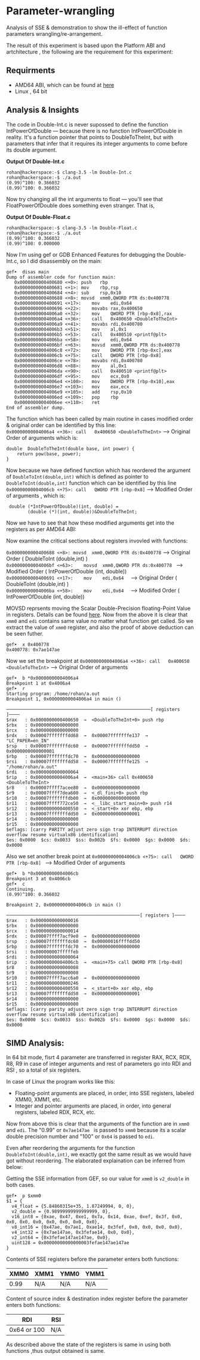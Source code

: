 # Parameter-wrangling

Analysis of SSE &amp; demonstration to show the ill-effect of function parameters wrangling/re-arrangement.

The result of this experiment is based upon the Platform ABI and artchitecture , the following are the requirement for this experiment:

## Requirments 

* AMD64 ABI, which can be found at [here](https://github.com/hjl-tools/x86-psABI/wiki/x86-64-psABI-1.0.pdf)
* Linux , 64 bit

## Analysis & Insights

The code in Double-Int.c is never supossed to define the function IntPowerOfDouble — because there is no function IntPowerOfDouble in reality. It's a function pointer that points to DoubleToTheInt, but with parameters that infer that it requires its integer arguments to come before its double argument.

**Output Of Double-Int.c**
```
rohan@hackerspace:-$ clang-3.5 -lm Double-Int.c  
rohan@hackerspace:-$ ./a.out  
(0.99)^100: 0.366032  
(0.99)^100: 0.366032  
```

Now try changing all the int arguments to float — you'll see that FloatPowerOfDouble does something even stranger. That is,

**Output Of Double-Float.c**
```
rohan@hackerspace:-$ clang-3.5 -lm Double-Float.c  
rohan@hackerspace:-$ ./a.out  
(0.99)^100: 0.366032  
(0.99)^100: 0.000000  
```
Now I'm using gef or GDB Enhanced Features for debugging the Double-Int.c, so I did  disassembly on the main:  
```
gef➤  disas main  
Dump of assembler code for function main:  
   0x0000000000400680 <+0>:	push   rbp  
   0x0000000000400681 <+1>:	mov    rbp,rsp  
   0x0000000000400684 <+4>:	sub    rsp,0x10  
   0x0000000000400688 <+8>:	movsd  xmm0,QWORD PTR ds:0x400778  
   0x0000000000400691 <+17>:	mov    edi,0x64  
   0x0000000000400696 <+22>:	movabs rax,0x400650  
   0x00000000004006a0 <+32>:	mov    QWORD PTR [rbp-0x8],rax  
   0x00000000004006a4 <+36>:	call   0x400650 <DoubleToTheInt>  
   0x00000000004006a9 <+41>:	movabs rdi,0x400780  
   0x00000000004006b3 <+51>:	mov    al,0x1  
   0x00000000004006b5 <+53>:	call   0x400510 <printf@plt>  
   0x00000000004006ba <+58>:	mov    edi,0x64  
   0x00000000004006bf <+63>:	movsd  xmm0,QWORD PTR ds:0x400778  
   0x00000000004006c8 <+72>:	mov    DWORD PTR [rbp-0xc],eax  
   0x00000000004006cb <+75>:	call   QWORD PTR [rbp-0x8]  
   0x00000000004006ce <+78>:	movabs rdi,0x400780  
   0x00000000004006d8 <+88>:	mov    al,0x1  
   0x00000000004006da <+90>:	call   0x400510 <printf@plt>  
   0x00000000004006df <+95>:	mov    ecx,0x0  
   0x00000000004006e4 <+100>:	mov    DWORD PTR [rbp-0x10],eax  
   0x00000000004006e7 <+103>:	mov    eax,ecx  
   0x00000000004006e9 <+105>:	add    rsp,0x10  
   0x00000000004006ed <+109>:	pop    rbp  
   0x00000000004006ee <+110>:	ret      
End of assembler dump.  
```
The function which has been called by main routine in  cases modified order & original order can be identified by this line:      
``` 0x00000000004006a4 <+36>: call   0x400650 <DoubleToTheInt> ```   --> Original Order of arguments which is:
```
double  DoubleToTheInt(double base, int power) {  
    return pow(base, power);  
}  
```
Now because we have defined function which has reordered the argument of ```DoubleToInt(double,int)``` which is defined as pointer to ```DoubleToInt(double,int)``` function which can be identified by this line ``` 0x00000000004006cb <+75>:	call   QWORD PTR [rbp-0x8]```   --> Modified Order of arguments , which is:


```
 double (*IntPowerOfDouble)(int, double) =
        (double (*)(int, double))&DoubleToTheInt;
```
Now we have to see that how these modified arguments get into the registers as per AMD64 ABI:

Now examine the critical sections about registers invovled with functions:  

```0x0000000000400688 <+8>:	movsd  xmm0,QWORD PTR ds:0x400778```    --> Original Order ( DoubleToInt (double,int) )  
```0x00000000004006bf <+63>:	movsd  xmm0,QWORD PTR ds:0x400778 ```   --> Modified Order ( IntPowerOfDouble (int, double))  
```0x0000000000400691 <+17>:	mov    edi,0x64  ``` --> Original Order ( DoubleToInt (double,int) )   
```0x00000000004006ba <+58>:	mov    edi,0x64  ``` --> Modiifed Order ( IntPowerOfDouble (int, double))  

MOVSD reprsents moving the  Scalar Double-Precision floating-Point Value in registers. Details can be found [here](http://www.felixcloutier.com/x86/MOVSD.html).
Now from the above it is clear that ```xmm0``` and ```edi``` contains same value no matter what function get called.
So we extract the value of ```xmm0``` register, and also the proof of above deduction can be seen futher.
```
gef➤  x 0x400778  
0x400778: 0x7ae147ae  
```
Now we set the breakpoint at ``` 0x00000000004006a4 <+36>: call   0x400650 <DoubleToTheInt> ``` --> Original Order of arguments  
```
gef➤  b *0x00000000004006a4  
Breakpoint 1 at 0x4006a4  
gef➤  r  
Starting program: /home/rohan/a.out     
Breakpoint 1, 0x00000000004006a4 in main ()  

──────────────────────────────────────────────────────[ registers ]────  
$rax   : 0x0000000000400650  →  <DoubleToTheInt+0> push rbp  
$rbx   : 0x0000000000000000  
$rcx   : 0x0000000000000000  
$rdx   : 0x00007fffffffdd68  →  0x00007fffffffe137  →  "LC_PAPER=en_IN"  
$rsp   : 0x00007fffffffdc60  →  0x00007fffffffdd50  →  0x0000000000000001  
$rbp   : 0x00007fffffffdc70  →  0x0000000000000000  
$rsi   : 0x00007fffffffdd58  →  0x00007fffffffe125  →  "/home/rohan/a.out"  
$rdi   : 0x0000000000000064  
$rip   : 0x00000000004006a4  →  <main+36> call 0x400650 <DoubleToTheInt>  
$r8    : 0x00007ffff7acee80  →  0x0000000000000000  
$r9    : 0x00007ffff7dea600  →  <_dl_fini+0> push rbp  
$r10   : 0x00007fffffffdb00  →  0x0000000000000000  
$r11   : 0x00007ffff772ce50  →  <__libc_start_main+0> push r14  
$r12   : 0x0000000000400550  →  <_start+0> xor ebp, ebp  
$r13   : 0x00007fffffffdd50  →  0x0000000000000001  
$r14   : 0x0000000000000000  
$r15   : 0x0000000000000000  
$eflags: [carry PARITY adjust zero sign trap INTERRUPT direction overflow resume virtualx86 identification]  
$es: 0x0000  $cs: 0x0033  $ss: 0x002b  $fs: 0x0000  $gs: 0x0000  $ds: 0x0000    
```
Also we set another break point at ```0x00000000004006cb <+75>:	call   QWORD PTR [rbp-0x8] ``` --> Modified Order of arguments   
```
gef➤  b *0x00000000004006cb
Breakpoint 3 at 0x4006cb
gef➤  c
Continuing.
(0.99)^100: 0.366032 

Breakpoint 2, 0x00000000004006cb in main ()

──────────────────────────────────────────────────[ registers ]────
$rax   : 0x0000000000000016
$rbx   : 0x0000000000000000
$rcx   : 0x0000000000000014
$rdx   : 0x00007ffff7acf9e0  →  0x0000000000000000
$rsp   : 0x00007fffffffdc60  →  0x00000016ffffdd50
$rbp   : 0x00007fffffffdc70  →  0x0000000000000000
$rsi   : 0x000000007fffffeb
$rdi   : 0x0000000000000064
$rip   : 0x00000000004006cb  →  <main+75> call QWORD PTR [rbp-0x8]
$r8    : 0x0000000000000008
$r9    : 0x0000000000000008
$r10   : 0x00007ffff7acc6a0  →  0x0000000000000000
$r11   : 0x0000000000000246
$r12   : 0x0000000000400550  →  <_start+0> xor ebp, ebp
$r13   : 0x00007fffffffdd50  →  0x0000000000000001
$r14   : 0x0000000000000000
$r15   : 0x0000000000000000
$eflags: [carry parity adjust zero sign trap INTERRUPT direction overflow resume virtualx86 identification]
$es: 0x0000  $cs: 0x0033  $ss: 0x002b  $fs: 0x0000  $gs: 0x0000  $ds: 0x0000  

```
## SIMD Analysis:  

In 64 bit mode, fisrt 4 parameter are transferred in register RAX, RCX, RDX, R8, R9 in case of integer arguments and rest of parameters go into RDI and RSI , so a total of six registers.

In case of Linux the program works like this:
* Floating-point arguments are placed, in order, into SSE registers, labeled XMM0, XMM1, etc.
* Integer and pointer arguments are placed, in order, into general registers, labeled RDX, RCX, etc.

Now from above this is clear that the arguments of the function are in ```xmm0``` and ```edi```. The "0.99" or ```0x7ae147ae ``` is passed to ```xmm0``` because its a scalar double precision number and "100" or ```0x64``` is passed to ```edi```. 

Even after reordering the arguments for the function ```DoubleToInt(double,int)```, we exactly got the same result as we would have got without reordering. The elaborated explaination can be inferred from below: 

Getting the SSE information from GEF, so our value for ```xmm0``` is ```v2_double``` in both cases. 
``` 
gef➤  p $xmm0
$1 = {
  v4_float = {5.84860315e+35, 1.87249994, 0, 0}, 
  v2_double = {0.98999999999999999, 0}, 
  v16_int8 = {0xae, 0x47, 0xe1, 0x7a, 0x14, 0xae, 0xef, 0x3f, 0x0, 0x0, 0x0, 0x0, 0x0, 0x0, 0x0, 0x0}, 
  v8_int16 = {0x47ae, 0x7ae1, 0xae14, 0x3fef, 0x0, 0x0, 0x0, 0x0}, 
  v4_int32 = {0x7ae147ae, 0x3fefae14, 0x0, 0x0}, 
  v2_int64 = {0x3fefae147ae147ae, 0x0}, 
  uint128 = 0x00000000000000003fefae147ae147ae
}
```

Contents of SSE registers before the parameter enters both functions: 

|  XMM0 |  XMM1|   YMM0|YMM1|
|---|---|---|---|
|  0.99 | N/A  |  N/A | N/A|

Content of source index & destination index register before the parameter enters both functions:

|  RDI | RSI |
|---|---|
| 0x64 or 100 | N/A |

As described above the state of the registers is same in using both functions ,thus output obtained is same.


